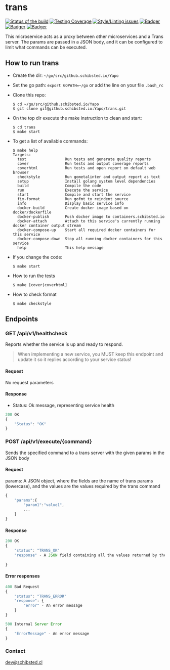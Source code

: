 # trans

<!-- Badger start badges -->
[![Status of the build](https://badger.spt-engprod-pro.schibsted.io/badge/travis/Yapo/trans)](https://travis.schibsted.io/Yapo/trans)
[![Testing Coverage](https://badger.spt-engprod-pro.schibsted.io/badge/coverage/Yapo/trans)](https://reports.spt-engprod-pro.schibsted.io/#/Yapo/trans?branch=master&type=push&daterange&daterange)
[![Style/Linting issues](https://badger.spt-engprod-pro.schibsted.io/badge/issues/Yapo/trans)](https://reports.spt-engprod-pro.schibsted.io/#/Yapo/trans?branch=master&type=push&daterange&daterange)
[![Badger](https://badger.spt-engprod-pro.schibsted.io/badge/flaky_tests/Yapo/trans)](https://databulous.spt-engprod-pro.schibsted.io/test/flaky/Yapo/trans)
[![Badger](https://badger.spt-engprod-pro.schibsted.io/badge/quality_index/Yapo/trans)](https://databulous.spt-engprod-pro.schibsted.io/quality/repo/Yapo/trans)
[![Badger](https://badger.spt-engprod-pro.schibsted.io/badge/engprod/Yapo/trans)](https://github.schibsted.io/spt-engprod/badger)
<!-- Badger end badges -->

This microservice acts as a proxy between other microservices and a Trans server. The params are passed in a JSON body, and it can be configured to limit what commands can be executed.


## How to run trans

* Create the dir: `~/go/src/github.schibsted.io/Yapo`

* Set the go path: `export GOPATH=~/go` or add the line on your file `.bash_rc`

* Clone this repo:

  ```
  $ cd ~/go/src/github.schibsted.io/Yapo
  $ git clone git@github.schibsted.io:Yapo/trans.git
  ```

* On the top dir execute the make instruction to clean and start:

  ```
  $ cd trans
  $ make start
  ```

* To get a list of available commands:

  ```
  $ make help
  Targets:
    test                 Run tests and generate quality reports
    cover                Run tests and output coverage reports
    coverhtml            Run tests and open report on default web browser
    checkstyle           Run gometalinter and output report as text
    setup                Install golang system level dependencies
    build                Compile the code
    run                  Execute the service
    start                Compile and start the service
    fix-format           Run gofmt to reindent source
    info                 Display basic service info
    docker-build         Create docker image based on docker/dockerfile
    docker-publish       Push docker image to containers.schibsted.io
    docker-attach        Attach to this service's currently running docker container output stream
    docker-compose-up    Start all required docker containers for this service
    docker-compose-down  Stop all running docker containers for this service
    help                 This help message
  ```

* If you change the code:

  ```
  $ make start
  ```

* How to run the tests

  ```
  $ make [cover|coverhtml]
  ```

* How to check format

  ```
  $ make checkstyle
  ```

## Endpoints
### GET  /api/v1/healthcheck
Reports whether the service is up and ready to respond.

> When implementing a new service, you MUST keep this endpoint
and update it so it replies according to your service status!

#### Request
No request parameters

#### Response
* Status: Ok message, representing service health

```javascript
200 OK
{
	"Status": "OK"
}
```

### POST  /api/v1/execute/{command}
Sends the specified command to a trans server with the given params in the JSON body

#### Request
params: A JSON object, where the fields are the name of trans params (lowercase), and the values are the values required
by the trans command
```javascript
{
	"params":{
		"param1":"value1",
		...
	}
}
```

#### Response

```javascript
200 OK
{
	"status": "TRANS_OK"
	"response" - A JSON field containing all the values returned by the trans command
	
}
```

#### Error responses
```javascript
400 Bad Request
{
	"status": "TRANS_ERROR"
	"response": {
		"error" - An error message
	}
}
```

```javascript
500 Internal Server Error
{
	"ErrorMessage" - An error message
}
```

### Contact
dev@schibsted.cl
